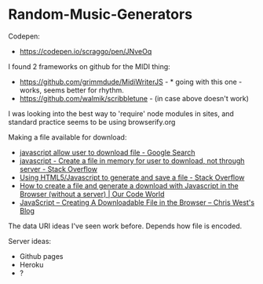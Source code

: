 # Random-Music-Generators

Codepen:
- https://codepen.io/scraggo/pen/JNveOq

I found 2 frameworks on github for the MIDI thing:

- https://github.com/grimmdude/MidiWriterJS - * going with this one - works, seems better for rhythm.
- https://github.com/walmik/scribbletune - (in case above doesn't work)


I was looking into the best way to 'require' node modules in sites, and standard practice seems to be using browserify.org

Making a file available for download:
* [javascript allow user to download file - Google Search](https://www.google.com/search?q=javascript+allow+user+to+download+file&rlz=1C5CHFA_enUS579US579&oq=javascript+allow+user&aqs=chrome.1.69i57j0l2.4608j0j7&sourceid=chrome&ie=UTF-8)
* [javascript - Create a file in memory for user to download, not through server - Stack Overflow](https://stackoverflow.com/questions/3665115/create-a-file-in-memory-for-user-to-download-not-through-server)
* [Using HTML5/Javascript to generate and save a file - Stack Overflow](https://stackoverflow.com/questions/2897619/using-html5-javascript-to-generate-and-save-a-file)
* [How to create a file and generate a download with Javascript in the Browser (without a server) | Our Code World](http://ourcodeworld.com/articles/read/189/how-to-create-a-file-and-generate-a-download-with-javascript-in-the-browser-without-a-server)
* [JavaScript – Creating A Downloadable File in the Browser – Chris West's Blog](http://cwestblog.com/2014/10/21/javascript-creating-a-downloadable-file-in-the-browser/)

The data URI ideas I've seen work before. Depends how file is encoded.

Server ideas:

- Github pages
- Heroku
- ?
